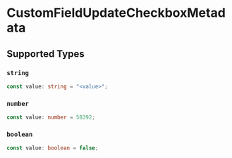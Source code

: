 # CustomFieldUpdateCheckboxMetadata


## Supported Types

### `string`

```typescript
const value: string = "<value>";
```

### `number`

```typescript
const value: number = 58392;
```

### `boolean`

```typescript
const value: boolean = false;
```

